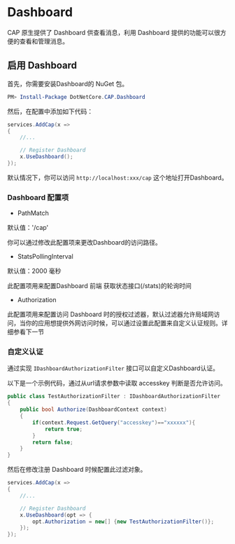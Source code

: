 # Dashboard

CAP 原生提供了 Dashboard 供查看消息，利用 Dashboard 提供的功能可以很方便的查看和管理消息。

## 启用 Dashboard

首先，你需要安装Dashboard的 NuGet 包。

```powershell
PM> Install-Package DotNetCore.CAP.Dashboard
```

然后，在配置中添加如下代码：

```C#
services.AddCap(x =>
{
    //...

    // Register Dashboard
    x.UseDashboard();
});
```

默认情况下，你可以访问 `http://localhost:xxx/cap` 这个地址打开Dashboard。 

### Dashboard 配置项

* PathMatch

默认值：'/cap'

你可以通过修改此配置项来更改Dashboard的访问路径。

* StatsPollingInterval

默认值：2000 毫秒

此配置项用来配置Dashboard 前端 获取状态接口(/stats)的轮询时间

* Authorization

此配置项用来配置访问 Dashboard 时的授权过滤器，默认过滤器允许局域网访问，当你的应用想提供外网访问时候，可以通过设置此配置来自定义认证规则。详细参看下一节

### 自定义认证

通过实现 `IDashboardAuthorizationFilter` 接口可以自定义Dashboard认证。

以下是一个示例代码，通过从url请求参数中读取 accesskey 判断是否允许访问。

```C#
public class TestAuthorizationFilter : IDashboardAuthorizationFilter
{
    public bool Authorize(DashboardContext context)
    {
        if(context.Request.GetQuery("accesskey")=="xxxxxx"){
            return true;
        }
        return false;
    }
}
```

然后在修改注册 Dashboard 时候配置此过滤对象。

```C#
services.AddCap(x =>
{
    //...

    // Register Dashboard
    x.UseDashboard(opt => {
        opt.Authorization = new[] {new TestAuthorizationFilter()};
    });
});
```

